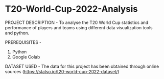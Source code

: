 # T20-World-Cup-2022-Analysis

PROJECT DESCRIPTION - 
To analyse the T20 World Cup statistics and performance of players and teams using different data visualization tools and python.

PREREQUISITES - 
1. Python
2. Google Colab

DATASET USED - 
The data for this project has been obtained through online sources (https://statso.io/t20-world-cup-2022-dataset/) 
